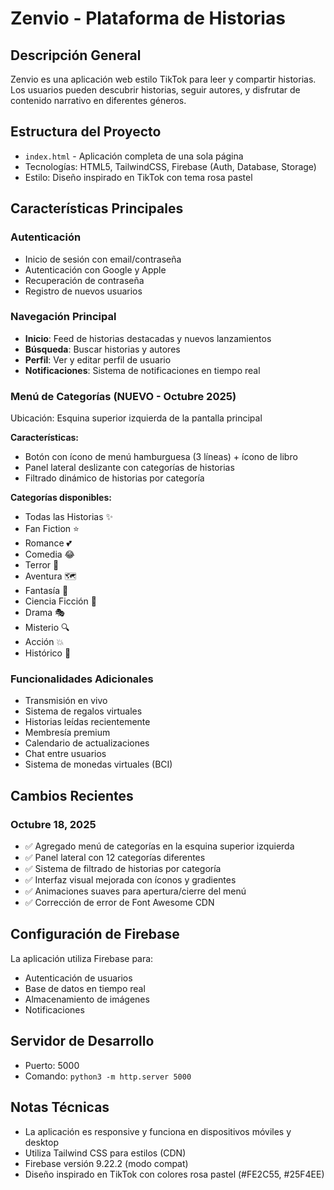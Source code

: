 # Zenvio - Plataforma de Historias

## Descripción General
Zenvio es una aplicación web estilo TikTok para leer y compartir historias. Los usuarios pueden descubrir historias, seguir autores, y disfrutar de contenido narrativo en diferentes géneros.

## Estructura del Proyecto
- `index.html` - Aplicación completa de una sola página
- Tecnologías: HTML5, TailwindCSS, Firebase (Auth, Database, Storage)
- Estilo: Diseño inspirado en TikTok con tema rosa pastel

## Características Principales

### Autenticación
- Inicio de sesión con email/contraseña
- Autenticación con Google y Apple
- Recuperación de contraseña
- Registro de nuevos usuarios

### Navegación Principal
- **Inicio**: Feed de historias destacadas y nuevos lanzamientos
- **Búsqueda**: Buscar historias y autores
- **Perfil**: Ver y editar perfil de usuario
- **Notificaciones**: Sistema de notificaciones en tiempo real

### Menú de Categorías (NUEVO - Octubre 2025)
Ubicación: Esquina superior izquierda de la pantalla principal

**Características:**
- Botón con ícono de menú hamburguesa (3 líneas) + ícono de libro
- Panel lateral deslizante con categorías de historias
- Filtrado dinámico de historias por categoría

**Categorías disponibles:**
- Todas las Historias ✨
- Fan Fiction ⭐
- Romance 💕
- Comedia 😂
- Terror 👻
- Aventura 🗺️
- Fantasía 🔮
- Ciencia Ficción 🚀
- Drama 🎭
- Misterio 🔍
- Acción 💥
- Histórico 📜

### Funcionalidades Adicionales
- Transmisión en vivo
- Sistema de regalos virtuales
- Historias leídas recientemente
- Membresía premium
- Calendario de actualizaciones
- Chat entre usuarios
- Sistema de monedas virtuales (BCI)

## Cambios Recientes

### Octubre 18, 2025
- ✅ Agregado menú de categorías en la esquina superior izquierda
- ✅ Panel lateral con 12 categorías diferentes
- ✅ Sistema de filtrado de historias por categoría
- ✅ Interfaz visual mejorada con íconos y gradientes
- ✅ Animaciones suaves para apertura/cierre del menú
- ✅ Corrección de error de Font Awesome CDN

## Configuración de Firebase
La aplicación utiliza Firebase para:
- Autenticación de usuarios
- Base de datos en tiempo real
- Almacenamiento de imágenes
- Notificaciones

## Servidor de Desarrollo
- Puerto: 5000
- Comando: `python3 -m http.server 5000`

## Notas Técnicas
- La aplicación es responsive y funciona en dispositivos móviles y desktop
- Utiliza Tailwind CSS para estilos (CDN)
- Firebase versión 9.22.2 (modo compat)
- Diseño inspirado en TikTok con colores rosa pastel (#FE2C55, #25F4EE)
